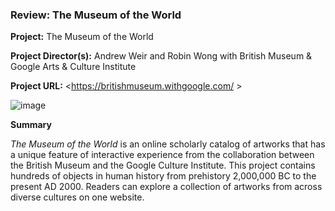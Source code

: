 ### Review: The Museum of the World

**Project:** The Museum of the World

**Project Director(s):** Andrew Weir and Robin Wong with British Museum & Google Arts & Culture Institute 

**Project URL:** <https://britishmuseum.withgoogle.com/ >



![image](https://user-images.githubusercontent.com/77858960/110364332-9fe02b80-8011-11eb-8a54-3b8d040bf56b.png)



**Summary**

_The Museum of the World_ is an online scholarly catalog of artworks that has a unique feature of interactive experience from the collaboration between the British Museum and the Google Culture Institute. This project contains hundreds of objects in human history from prehistory 2,000,000 BC to the present AD 2000. Readers can explore a collection of artworks from across diverse cultures on one website.

